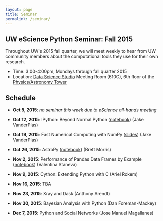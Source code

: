 ```yaml
---
layout: page
title: Seminar
permalink: /seminar/
---
```


## UW eScience Python Seminar: Fall 2015

Throughout UW's 2015 fall quarter, we will meet weekly to hear from UW
community members about the computational tools they use for their own
research.

- Time: 3:00-4:00pm, Mondays through fall quarter 2015
- Location: [Data Science Studio](http://escience.washington.edu/dss) Meeting Room (610C), 6th floor of the [Physics/Astronomy Tower](http://uw.edu/maps/?pat)


## Schedule

- **Oct 5, 2015**: *no seminar this week due to eScience all-hands meeting*

- **Oct 12, 2015**: IPython: Beyond Normal Python ([notebook](http://nbviewer.jupyter.org/url/uwescience.github.io/python-seminar-2015/notebooks/IPythonOverview.ipynb)) (Jake VanderPlas)

- **Oct 19, 2015**: Fast Numerical Computing with NumPy ([slides](https://speakerdeck.com/jakevdp/losing-your-loops-fast-numerical-computing-with-numpy-pycon-2015)) (Jake VanderPlas)

- **Oct 26, 2015**: AstroPy ([notebook](http://nbviewer.jupyter.org/url/uwescience.github.io/python-seminar-2015/notebooks/intro_to_astropy.ipynb)) (Brett Morris)

- **Nov 2, 2015**: Performance of Pandas Data Frames by Example ([notebook](http://nbviewer.jupyter.org/url/uwescience.github.io/python-seminar-2015/notebooks/PandasPerformance/PandasPerformance.ipynb)) (Valentina Staneva)

- **Nov 9, 2015**: Cython: Extending Python with C (Ariel Rokem)

- **Nov 16, 2015**: TBA

- **Nov 23, 2015**: Xray and Dask (Anthony Arendt)

- **Nov 30, 2015**: Bayesian Analysis with Python (Dan Foreman-Mackey)

- **Dec 7, 2015**: Python and Social Networks (Jose Manuel Magallanes)
